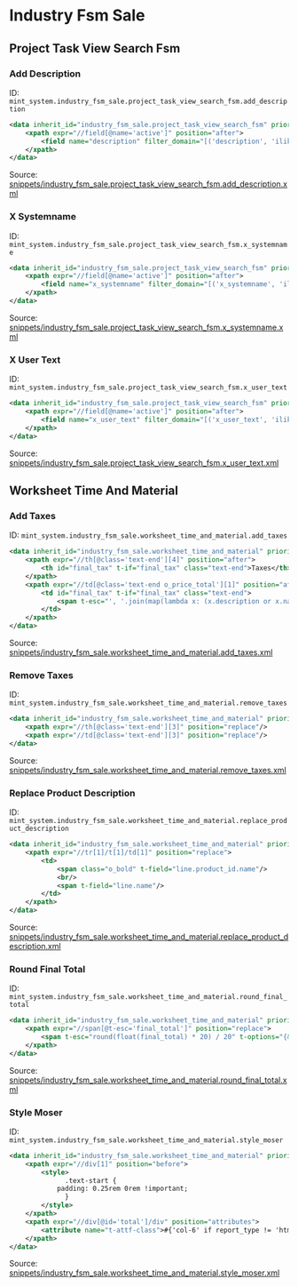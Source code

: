 # Industry Fsm Sale

## Project Task View Search Fsm

### Add Description

ID: `mint_system.industry_fsm_sale.project_task_view_search_fsm.add_description`

```xml
<data inherit_id="industry_fsm_sale.project_task_view_search_fsm" priority="50">
    <xpath expr="//field[@name='active']" position="after">
        <field name="description" filter_domain="[('description', 'ilike', self)]"/>
    </xpath>
</data>

```
Source: [snippets/industry_fsm_sale.project_task_view_search_fsm.add_description.xml](https://github.com/Mint-System/Odoo-Build/tree/main/snippets/industry_fsm_sale.project_task_view_search_fsm.add_description.xml)

### X Systemname

ID: `mint_system.industry_fsm_sale.project_task_view_search_fsm.x_systemname`

```xml
<data inherit_id="industry_fsm_sale.project_task_view_search_fsm" priority="50">
    <xpath expr="//field[@name='active']" position="after">
        <field name="x_systemname" filter_domain="[('x_systemname', 'ilike', self)]"/>
    </xpath>
</data>

```
Source: [snippets/industry_fsm_sale.project_task_view_search_fsm.x_systemname.xml](https://github.com/Mint-System/Odoo-Build/tree/main/snippets/industry_fsm_sale.project_task_view_search_fsm.x_systemname.xml)

### X User Text

ID: `mint_system.industry_fsm_sale.project_task_view_search_fsm.x_user_text`

```xml
<data inherit_id="industry_fsm_sale.project_task_view_search_fsm" priority="50">
    <xpath expr="//field[@name='active']" position="after">
        <field name="x_user_text" filter_domain="[('x_user_text', 'ilike', self)]"/>
    </xpath>
</data>

```
Source: [snippets/industry_fsm_sale.project_task_view_search_fsm.x_user_text.xml](https://github.com/Mint-System/Odoo-Build/tree/main/snippets/industry_fsm_sale.project_task_view_search_fsm.x_user_text.xml)

## Worksheet Time And Material

### Add Taxes

ID: `mint_system.industry_fsm_sale.worksheet_time_and_material.add_taxes`

```xml
<data inherit_id="industry_fsm_sale.worksheet_time_and_material" priority="60">
    <xpath expr="//th[@class='text-end'][4]" position="after">
        <th id="final_tax" t-if="final_tax" class="text-end">Taxes</th>
    </xpath>
    <xpath expr="//td[@class='text-end o_price_total'][1]" position="after">
        <td id="final_tax" t-if="final_tax" class="text-end">
            <span t-esc="', '.join(map(lambda x: (x.description or x.name), line.tax_id))"/>
        </td>
    </xpath>
</data>

```
Source: [snippets/industry_fsm_sale.worksheet_time_and_material.add_taxes.xml](https://github.com/Mint-System/Odoo-Build/tree/main/snippets/industry_fsm_sale.worksheet_time_and_material.add_taxes.xml)

### Remove Taxes

ID: `mint_system.industry_fsm_sale.worksheet_time_and_material.remove_taxes`

```xml
<data inherit_id="industry_fsm_sale.worksheet_time_and_material" priority="60">
    <xpath expr="//th[@class='text-end'][3]" position="replace"/>
    <xpath expr="//td[@class='text-end'][3]" position="replace"/>
</data>

```
Source: [snippets/industry_fsm_sale.worksheet_time_and_material.remove_taxes.xml](https://github.com/Mint-System/Odoo-Build/tree/main/snippets/industry_fsm_sale.worksheet_time_and_material.remove_taxes.xml)

### Replace Product Description

ID: `mint_system.industry_fsm_sale.worksheet_time_and_material.replace_product_description`

```xml
<data inherit_id="industry_fsm_sale.worksheet_time_and_material" priority="50">
    <xpath expr="//tr[1]/t[1]/td[1]" position="replace">
        <td>
            <span class="o_bold" t-field="line.product_id.name"/>
            <br/>
            <span t-field="line.name"/>
        </td>
    </xpath>
</data>

```
Source: [snippets/industry_fsm_sale.worksheet_time_and_material.replace_product_description.xml](https://github.com/Mint-System/Odoo-Build/tree/main/snippets/industry_fsm_sale.worksheet_time_and_material.replace_product_description.xml)

### Round Final Total

ID: `mint_system.industry_fsm_sale.worksheet_time_and_material.round_final_total`

```xml
<data inherit_id="industry_fsm_sale.worksheet_time_and_material" priority="60">
    <xpath expr="//span[@t-esc='final_total']" position="replace">
        <span t-esc="round(float(final_total) * 20) / 20" t-options="{&quot;widget&quot;: &quot;monetary&quot;, &quot;display_currency&quot;: doc.sale_order_id.pricelist_id.currency_id}"/>
    </xpath>
</data>

```
Source: [snippets/industry_fsm_sale.worksheet_time_and_material.round_final_total.xml](https://github.com/Mint-System/Odoo-Build/tree/main/snippets/industry_fsm_sale.worksheet_time_and_material.round_final_total.xml)

### Style Moser

ID: `mint_system.industry_fsm_sale.worksheet_time_and_material.style_moser`

```xml
<data inherit_id="industry_fsm_sale.worksheet_time_and_material" priority="60">
    <xpath expr="//div[1]" position="before">
        <style>
              .text-start {
            padding: 0.25rem 0rem !important;
              }
        </style>
    </xpath>
    <xpath expr="//div[@id='total']/div" position="attributes">
        <attribute name="t-attf-class">#{'col-6' if report_type != 'html' else 'col-sm-7 col-md-6'} ms-auto</attribute>
    </xpath>
</data>

```
Source: [snippets/industry_fsm_sale.worksheet_time_and_material.style_moser.xml](https://github.com/Mint-System/Odoo-Build/tree/main/snippets/industry_fsm_sale.worksheet_time_and_material.style_moser.xml)

